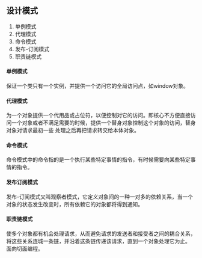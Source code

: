 ## 设计模式

1. 单例模式
2. 代理模式
3. 命令模式
4. 发布-订阅模式
5. 职责链模式

#### 单例模式

保证一个类只有一个实例，并提供一个访问它的全局访问点，如window对象。

#### 代理模式

为一个对象提供一个代用品或占位符，以便控制对它的访问。即核心不方便直接访问一个对象或者不满足需要的时候，提供一个替身对象控制这个对象的访问，替身对象对请求最初一些
处理之后再把请求转交给本体对象。

#### 命令模式

命令模式中的命令指的是一个执行某些特定事情的指令，有时候需要向某些特定事情的指令。

#### 发布订阅模式

发布-订阅模式又叫观察者模式，它定义对象间的一种一对多的依赖关系，当一个对象的状态发生改变时，所有依赖它的对象都将得到通知。

#### 职责链模式

使多个对象都有机会处理请求，从而避免请求的发送者和接受者之间的耦合关系，将这些关系连城一条链，并沿着这条链传递该请求，直到一个对象处理它为止。
面向切面编程。